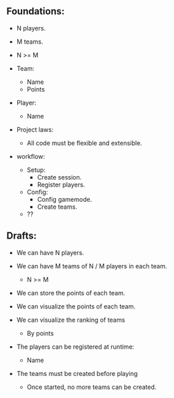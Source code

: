 ## Foundations:
- N players.
- M teams.
- N >= M
- Team:
  - Name
  - Points
- Player:
  - Name
- Project laws:
  - All code must be flexible and extensible.

- workflow:
  - Setup:
    - Create session.
    - Register players.
  - Config:
    - Config gamemode.
    - Create teams.
  - ??

## Drafts:
- We can have N players.
- We can have M teams of N / M players in each team.
  - N >= M
- We can store the points of each team.
- We can visualize the points of each team.
- We can visualize the ranking of teams
  - By points

- The players can be registered at runtime:
  - Name
- The teams must be created before playing
  - Once started, no more teams can be created.